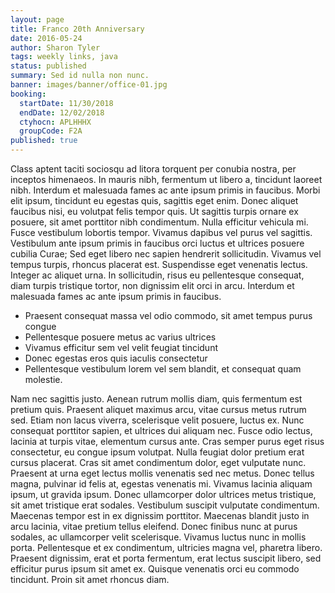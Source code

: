 ```yaml
---
layout: page
title: Franco 20th Anniversary
date: 2016-05-24
author: Sharon Tyler
tags: weekly links, java
status: published
summary: Sed id nulla non nunc.
banner: images/banner/office-01.jpg
booking:
  startDate: 11/30/2018
  endDate: 12/02/2018
  ctyhocn: APLHHHX
  groupCode: F2A
published: true
---
```

Class aptent taciti sociosqu ad litora torquent per conubia nostra, per inceptos himenaeos. In mauris nibh, fermentum ut libero a, tincidunt laoreet nibh. Interdum et malesuada fames ac ante ipsum primis in faucibus. Morbi elit ipsum, tincidunt eu egestas quis, sagittis eget enim. Donec aliquet faucibus nisi, eu volutpat felis tempor quis. Ut sagittis turpis ornare ex posuere, sit amet porttitor nibh condimentum. Nulla efficitur vehicula mi. Fusce vestibulum lobortis tempor. Vivamus dapibus vel purus vel sagittis. Vestibulum ante ipsum primis in faucibus orci luctus et ultrices posuere cubilia Curae; Sed eget libero nec sapien hendrerit sollicitudin. Vivamus vel tempus turpis, rhoncus placerat est. Suspendisse eget venenatis lectus. Integer ac aliquet urna. In sollicitudin, risus eu pellentesque consequat, diam turpis tristique tortor, non dignissim elit orci in arcu. Interdum et malesuada fames ac ante ipsum primis in faucibus.

* Praesent consequat massa vel odio commodo, sit amet tempus purus congue
* Pellentesque posuere metus ac varius ultrices
* Vivamus efficitur sem vel velit feugiat tincidunt
* Donec egestas eros quis iaculis consectetur
* Pellentesque vestibulum lorem vel sem blandit, et consequat quam molestie.

Nam nec sagittis justo. Aenean rutrum mollis diam, quis fermentum est pretium quis. Praesent aliquet maximus arcu, vitae cursus metus rutrum sed. Etiam non lacus viverra, scelerisque velit posuere, luctus ex. Nunc consequat porttitor sapien, et ultrices dui aliquam nec. Fusce odio lectus, lacinia at turpis vitae, elementum cursus ante. Cras semper purus eget risus consectetur, eu congue ipsum volutpat.
Nulla feugiat dolor pretium erat cursus placerat. Cras sit amet condimentum dolor, eget vulputate nunc. Praesent at urna eget lectus mollis venenatis sed nec metus. Donec tellus magna, pulvinar id felis at, egestas venenatis mi. Vivamus lacinia aliquam ipsum, ut gravida ipsum. Donec ullamcorper dolor ultrices metus tristique, sit amet tristique erat sodales. Vestibulum suscipit vulputate condimentum. Maecenas tempor est in ex dignissim porttitor. Maecenas blandit justo in arcu lacinia, vitae pretium tellus eleifend. Donec finibus nunc at purus sodales, ac ullamcorper velit scelerisque. Vivamus luctus nunc in mollis porta. Pellentesque et ex condimentum, ultricies magna vel, pharetra libero. Praesent dignissim, erat et porta fermentum, erat lectus suscipit libero, sed efficitur purus ipsum sit amet ex. Quisque venenatis orci eu commodo tincidunt. Proin sit amet rhoncus diam.
